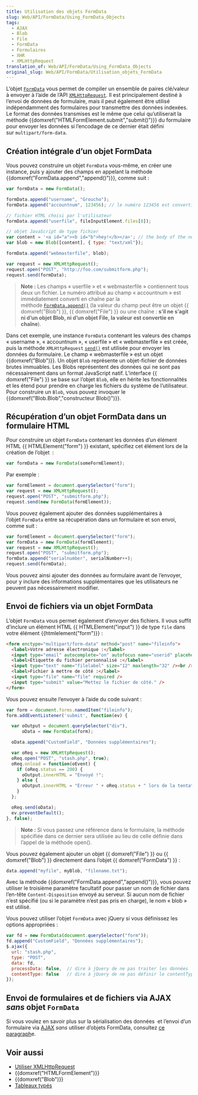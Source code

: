 ```yaml
---
title: Utilisation des objets FormData
slug: Web/API/FormData/Using_FormData_Objects
tags:
  - AJAX
  - Blob
  - File
  - FormData
  - Formulaires
  - XHR
  - XMLHttpRequest
translation_of: Web/API/FormData/Using_FormData_Objects
original_slug: Web/API/FormData/Utilisation_objets_FormData
---
```

L’objet [`FormData`](/en-US/docs/Web/API/FormData) vous permet de compiler un ensemble de paires clé/valeur à envoyer à l’aide de l’API [`XMLHttpRequest`](/en-US/docs/Web/API/XMLHttpRequest). Il est principalement destiné à l’envoi de données de formulaire, mais il peut également être utilisé indépendamment des formulaires pour transmettre des données indexées. Le format des données transmises est le même que celui qu’utiliserait la méthode {{domxref("HTMLFormElement.submit","submit()")}} du formulaire pour envoyer les données si l’encodage de ce dernier était défini sur `multipart/form-data`.

## Création intégrale d’un objet FormData

Vous pouvez construire un objet `FormData` vous-même, en créer une instance, puis y ajouter des champs en appelant la méthode {{domxref("FormData.append","append()")}}, comme suit :

```js
var formData = new FormData();

formData.append("username", "Groucho");
formData.append("accountnum", 123456); // le numéro 123456 est converti immédiatement en chaîne "123456"

// fichier HTML choisi par l'utilisateur
formData.append("userfile", fileInputElement.files[0]);

// objet JavaScript de type fichier
var content = '<a id="a"><b id="b">hey!</b></a>'; // the body of the new file...
var blob = new Blob([content], { type: "text/xml"});

formData.append("webmasterfile", blob);

var request = new XMLHttpRequest();
request.open("POST", "http://foo.com/submitform.php");
request.send(formData);
```

> **Note :** Les champs « userfile » et « webmasterfile » contiennent tous deux un fichier. Le numéro attribué au champ « accountnum » est immédiatement converti en chaîne par la méthode [`FormData.append()`](</en/DOM/XMLHttpRequest/FormData#append()>) (la valeur du champ peut être un objet {{ domxref("Blob") }}, {{ domxref("File") }} ou une chaîne : **s’il ne s’agit ni d’un objet Blob, ni d’un objet File, la valeur est convertie en chaîne**).

Dans cet exemple, une instance `FormData` contenant les valeurs des champs « username », « accountnum », « userfile » et « webmasterfile » est créée, puis la méthode `XMLHttpRequest` [`send()`](</en/DOM/XMLHttpRequest#send()>) est utilisée pour envoyer les données du formulaire. Le champ « webmasterfile » est un objet {{domxref("Blob")}}. Un objet `Blob` représente un objet-fichier de données brutes immuables. Les Blobs représentent des données qui ne sont pas nécessairement dans un format JavaScript natif. L’interface {{ domxref("File") }} se base sur l’objet `Blob`, elle en hérite les fonctionnalités et les étend pour prendre en charge les fichiers du système de l’utilisateur. Pour construire un `Blob`, vous pouvez invoquer le {{domxref("Blob.Blob","constructeur Blob()")}}.

## Récupération d’un objet FormData dans un formulaire HTML

Pour construire un objet `FormData` contenant les données d’un élément HTML {{ HTMLElement("form") }} existant, spécifiez cet élément lors de la création de l’objet` `:

```js
var formData = new FormData(someFormElement);
```

Par exemple :

```js
var formElement = document.querySelector("form");
var request = new XMLHttpRequest();
request.open("POST", "submitform.php");
request.send(new FormData(formElement));
```

Vous pouvez également ajouter des données supplémentaires à l’objet `FormData` entre sa récupération dans un formulaire et son envoi, comme suit :

```js
var formElement = document.querySelector("form");
var formData = new FormData(formElement);
var request = new XMLHttpRequest();
request.open("POST", "submitform.php");
formData.append("serialnumber", serialNumber++);
request.send(formData);
```

Vous pouvez ainsi ajouter des données au formulaire avant de l’envoyer, pour y inclure des informations supplémentaires que les utilisateurs ne peuvent pas nécessairement modifier.

## Envoi de fichiers via un objet FormData

L’objet `FormData` vous permet également d’envoyer des fichiers. Il vous suffit d’inclure un élément HTML {{ HTMLElement("input") }} de type `file` dans votre élément {{htmlelement("form")}} :

```html
<form enctype="multipart/form-data" method="post" name="fileinfo">
  <label>Votre adresse électronique :</label>
  <input type="email" autocomplete="on" autofocus name="userid" placeholder="email" required size="32" maxlength="64" /><br />
  <label>Étiquette du fichier personnalisé :</label>
  <input type="text" name="filelabel" size="12" maxlength="32" /><br />
  <label>Fichier à mettre de côté :</label>
  <input type="file" name="file" required />
  <input type="submit" value="Mettez le fichier de côté." />
</form>

```

Vous pouvez ensuite l’envoyer à l’aide du code suivant :

```js
var form = document.forms.namedItem("fileinfo");
form.addEventListener('submit', function(ev) {

  var oOutput = document.querySelector("div"),
      oData = new FormData(form);

  oData.append("CustomField", "Données supplémentaires");

  var oReq = new XMLHttpRequest();
  oReq.open("POST", "stash.php", true);
  oReq.onload = function(oEvent) {
    if (oReq.status == 200) {
      oOutput.innerHTML = "Envoyé !";
    } else {
      oOutput.innerHTML = "Erreur " + oReq.status + " lors de la tentative d’envoi du fichier.<br \/>";
    }
  };

  oReq.send(oData);
  ev.preventDefault();
}, false);
```

> **Note :** Si vous passez une référence dans le formulaire, la méthode spécifiée dans ce dernier sera utilisée au lieu de celle définie dans l’appel de la méthode open().

Vous pouvez également ajouter un objet {{ domxref("File") }} ou {{ domxref("Blob") }} directement dans l’objet {{ domxref("FormData") }} :

```js
data.append("myfile", myBlob, "filename.txt");
```

Avec la méthode {{domxref("FormData.append","append()")}}, vous pouvez utiliser le troisième paramètre facultatif pour passer un nom de fichier dans l’en-tête `Content-Disposition` envoyé au serveur. Si aucun nom de fichier n’est spécifié (ou si le paramètre n’est pas pris en charge), le nom « blob » est utilisé.

Vous pouvez utiliser l’objet `FormData` avec jQuery si vous définissez les options appropriées :

```js
var fd = new FormData(document.querySelector("form"));
fd.append("CustomField", "Données supplémentaires");
$.ajax({
  url: "stash.php",
  type: "POST",
  data: fd,
  processData: false,  // dire à jQuery de ne pas traiter les données
  contentType: false   // dire à jQuery de ne pas définir le contentType
});
```

## Envoi de formulaires et de fichiers via AJAX *sans* objet `FormData`

Si vous voulez en savoir plus sur la sérialisation des données  et l’envoi d’un formulaire via [AJAX](/en-US/docs/AJAX) *sans* utiliser d’objets FormData, consultez [ce paragraph](/en-US/docs/Web/API/XMLHttpRequest/Using_XMLHttpRequest#Submitting_forms_and_uploading_files)e.

## Voir aussi

- [Utiliser XMLHttpRequest](/en-US/docs/Web/API/XMLHttpRequest/Using_XMLHttpRequest)
- {{domxref("HTMLFormElement")}}
- {{domxref("Blob")}}
- [Tableaux typés](/en-US/docs/Web/JavaScript/Typed_arrays)
